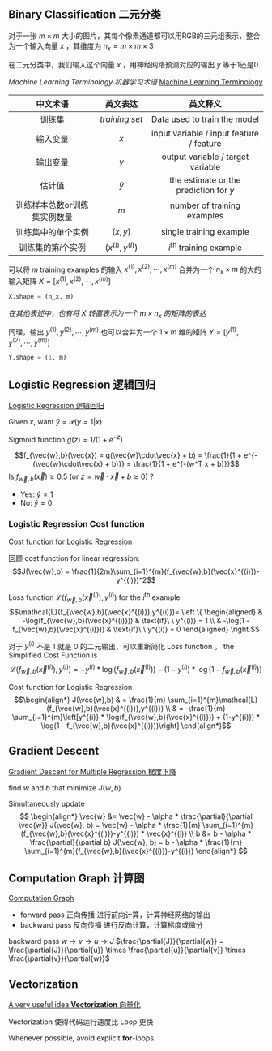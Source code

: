 
## Binary Classification 二元分类

对于一张 $m \times m$ 大小的图片，其每个像素通道都可以用RGB的三元组表示，整合为一个输入向量 $x$ ，其维度为 $n_x = m \times m \times 3$

在二元分类中，我们输入这个向量 $x$ ，用神经网络预测对应的输出 $y$ 等于1还是0

*Machine Learning Terminology 机器学习术语*  [Machine Learning Terminology](../MachineLearning2022/Week%2001%20Introduction%20to%20machine%20learning.md#Linear%20Regression%20Model%20线性回归模型)

| 中文术语  | 英文表达  |  英文释义 |
|:---:|:---:|:---:|
|训练集|$training\ set$| Data used to train the model|
|输入变量|$x$|input variable / input feature / feature|
|输出变量|$y$|output variable / target variable|
|估计值|$\hat{y}$|the estimate or the prediction for $y$|
|训练样本总数or训练集实例数量|$m$|number of training examples|
|训练集中的单个实例|$(x,y)$|single training example|
|训练集的第$i$个实例|$(x^{(i)},y^{(i)})$|$i^{\text{th}}$ training example|

可以将 $m$ training examples 的输入 $x^{(1)}, x^{(2)}, \cdots, x^{(m)}$ 合并为一个 $n_x \times m$ 的大的输入矩阵 $X = [x^{(1)}, x^{(2)}, \cdots, x^{(m)}]$
```Python
X.shape = (n_x, m)
```

*在其他表述中，也有将 $X$ 转置表示为一个 $m \times n_x$ 的矩阵的表达*

同理，输出 $y^{(1)}, y^{(2)}, \cdots, y^{(m)}$ 也可以合并为一个 $1 \times m$ 维的矩阵 $Y = [y^{(1)}, y^{(2)}, \cdots, y^{(m)}]$ 
```Python
Y.shape = (1, m)
```

## Logistic Regression 逻辑回归

[Logistic Regression 逻辑回归](../MachineLearning2022/Week%2003%20Classification.md#Logistic%20Regression%20逻辑回归)

Given $x$, want $\hat{y} = \mathcal{P}(y = 1 | x)$

Sigmoid function $g(z) = 1 / (1 + e^{-z})$

$$f_{\vec{w},b}(\vec{x}) = g(\vec{w}\cdot\vec{x} + b) = \frac{1}{1 + e^{-(\vec{w}\cdot\vec{x} + b)}} = \frac{1}{1 + e^{-(w^T x + b)}}$$ 
Is $f_{\vec{w},b}(\vec{x}) \geq 0.5$ (or $z = \vec{w}\cdot\vec{x} + b \geq 0$) ?
- Yes: $\hat{y} = 1$
- No: $\hat{y} = 0$

### Logistic Regression Cost function

[Cost function for Logistic Regression](../MachineLearning2022/Week%2003%20Classification.md#Cost%20function%20for%20Logistic%20Regression)

回顾 cost function for linear regression: 
$$J(\vec{w},b) = \frac{1}{2m}\sum_{i=1}^{m}(f_{\vec{w},b}(\vec{x}^{(i)})-y^{(i)})^2$$

Loss function $\mathcal{L}(f_{\vec{w},b}(\vec{x}^{(i)}),y^{(i)})$ for the $i^{\text{th}}$ example 
$$\mathcal{L}(f_{\vec{w},b}(\vec{x}^{(i)}),y^{(i)})=
\left
\{
\begin{aligned} 
& -\log(f_{\vec{w},b}(\vec{x}^{(i)})) & \text{if}\ \ y^{(i)} = 1 \\ 
& -\log(1 - f_{\vec{w},b}(\vec{x}^{(i)})) & \text{if}\ \ y^{(i)} = 0
\end{aligned} 
\right.$$

对于 $y^{(i)}$ 不是 $1$ 就是 $0$ 的二元输出，可以重新简化 Loss function 。
the Simplified Cost Function is 
$$\mathcal{L}(f_{\vec{w},b}(\vec{x}^{(i)}),y^{(i)})=
-y^{(i)} * \log(f_{\vec{w},b}(\vec{x}^{(i)})) -(1-y^{(i)}) * \log(1 - f_{\vec{w},b}(\vec{x}^{(i)}))$$

Cost function for Logistic Regression
$$\begin{align*}
J(\vec{w},b) & = \frac{1}{m} \sum_{i=1}^{m}\mathcal{L}(f_{\vec{w},b}(\vec{x}^{(i)}),y^{(i)})  \\
& = -\frac{1}{m} \sum_{i=1}^{m}\left[y^{(i)} * \log(f_{\vec{w},b}(\vec{x}^{(i)})) + (1-y^{(i)}) * \log(1 - f_{\vec{w},b}(\vec{x}^{(i)}))\right]
\end{align*}$$

## Gradient Descent

[Gradient Descent for Multiple Regression 梯度下降](../MachineLearning2022/Week%2002%20Regression%20with%20multiple%20input%20variables.md#Gradient%20Descent%20for%20Multiple%20Regression%20梯度下降)

find $w$ and $b$ that minimize $J(w, b)$

Simultaneously update 
$$
\begin{align*}
\vec{w} &= \vec{w} - \alpha * \frac{\partial}{\partial \vec{w}} J(\vec{w}, b) = \vec{w} - \alpha * \frac{1}{m} \sum_{i=1}^{m}(f_{\vec{w},b}(\vec{x}^{(i)})-y^{(i)}) * \vec{x}^{(i)} \\
b &= b - \alpha * \frac{\partial}{\partial b} J(\vec{w}, b) = b - \alpha * \frac{1}{m} \sum_{i=1}^{m}(f_{\vec{w},b}(\vec{x}^{(i)})-y^{(i)})
\end{align*}
$$

## Computation Graph 计算图

[Computation Graph](../MachineLearning2022/Week%2005%20Neural%20network%20training.md#Computation%20Graph)

- forward pass 正向传播 进行前向计算，计算神经网络的输出
- backward pass 反向传播 进行反向计算，计算梯度或微分

backward pass $w \rightarrow v \rightarrow u \rightarrow J$
$\frac{\partial{J}}{\partial{w}} = \frac{\partial{J}}{\partial{u}} \times \frac{\partial{u}}{\partial{v}} \times \frac{\partial{v}}{\partial{w}}$

## Vectorization

[A very useful idea **Vectorization** 向量化](../MachineLearning2022/Week%2002%20Regression%20with%20multiple%20input%20variables.md#A%20very%20useful%20idea%20**Vectorization**%20向量化)

Vectorization 使得代码运行速度比 Loop 更快

Whenever possible, avoid explicit **for**-loops.